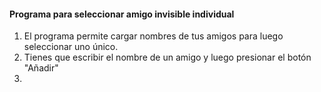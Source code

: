 #### Programa para seleccionar amigo invisible individual
1. El programa permite cargar nombres de tus amigos para luego seleccionar uno único.
2. Tienes que escribir el nombre de un amigo y luego presionar el botón "Añadir"
3. 
